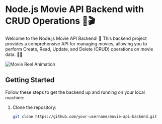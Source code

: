 # Node.js Movie API Backend with CRUD Operations 👾🎬

Welcome to the Node.js Movie API Backend! 🎉 This backend project provides a comprehensive API for managing movies, allowing you to perform Create, Read, Update, and Delete (CRUD) operations on movie data. 🎥🔥

![Movie Reel Animation](https://example.com/movie-reel-animation.gif)

## Getting Started

Follow these steps to get the backend up and running on your local machine:

1. Clone the repository:
   ```bash
   git clone https://github.com/your-username/movie-api-backend.git

